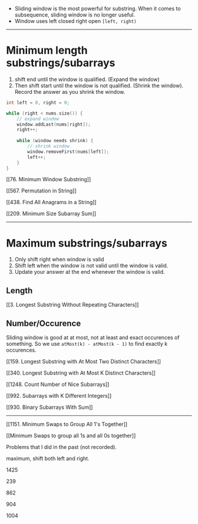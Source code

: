 - Sliding window is the  most powerful for substring. When it comes to subsequence, sliding window is no longer useful. 
- Window uses left closed right open `[left, right)`

---

# Minimum length substrings/subarrays

1. shift end until the window is qualified. (Expand the window)
2. Then shift start until the window is not qualified. (Shrink the window). Record the answer as you shrink the window. 

```cpp
int left = 0, right = 0;

while (right < nums.size()) {
    // expand window
    window.addLast(nums[right]);
    right++;
    
    while (window needs shrink) {
        // shrink window
        window.removeFirst(nums[left]);
        left++;
    }
}
```

[[76. Minimum Window Substring]]

[[567. Permutation in String]]

[[438. Find All Anagrams in a String]]

[[209. Minimum Size Subarray Sum]]

---

# Maximum substrings/subarrays

1. Only shift right when window is valid
2. Shift left when the window is not valid until the window is valid.
3. Update your answer at the end whenever the window is valid. 

## Length

[[3. Longest Substring Without Repeating Characters]]

## Number/Occurence

Sliding window is good at at most, not at least and exact occurences of something. So we use `atMost(k) - atMost(k - 1)` to find exactly k occurences. 

[[159. Longest Substring with At Most Two Distinct Characters]]

[[340. Longest Substring with At Most K Distinct Characters]]

[[1248. Count Number of Nice Subarrays]]

[[992. Subarrays with K Different Integers]]

[[930. Binary Subarrays With Sum]]


---

[[1151. Minimum Swaps to Group All 1's Together]]

[[Minimum Swaps to group all 1s and all 0s together]]

Problems that I did in the past (not recorded).

maximum, shift both left and right. 

1425

239

862

904

1004
